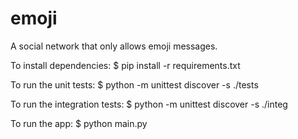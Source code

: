 # emoji
A social network that only allows emoji messages.

To install dependencies:
$ pip install -r requirements.txt

To run the unit tests:
$ python -m unittest discover -s ./tests

To run the integration tests:
$ python -m unittest discover -s ./integ

To run the app:
$ python main.py

